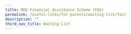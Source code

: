 ```yaml
---
title: MOE Financial Assistance Scheme (FAS)
permalink: /useful-links/for-parents/waiting-list/fas/
description: ""
third_nav_title: Waiting List
---
```


